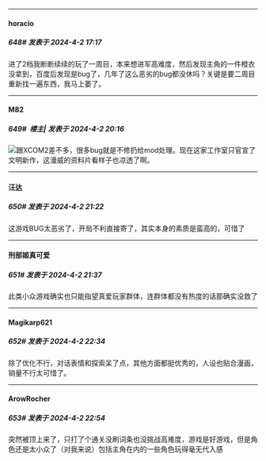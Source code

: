 ﻿
*****

####  horacio  
##### 648#       发表于 2024-4-2 17:17

进了2档我断断续续的玩了一周目，本来想进军高难度，然后发现主角的一件橙衣没拿到，百度后发现是bug了，几年了这么恶劣的bug都没休吗？关键是要二周目重新找一遍东西，我马上萎了。


*****

####  M82  
##### 649#         楼主| 发表于 2024-4-2 20:16

<img src="https://static.saraba1st.com/image/smiley/face2017/018.png" referrerpolicy="no-referrer">跟XCOM2差不多，很多bug就是不修扔给mod处理。现在这家工作室只官宣了文明新作，这漫威的资料片看样子也凉透了啊。


*****

####  汪达  
##### 650#       发表于 2024-4-2 21:22

这游戏BUG太恶劣了，开局不利直接寄了，其实本身的素质是蛮高的，可惜了


*****

####  刑部姬真可爱  
##### 651#       发表于 2024-4-2 21:37

此类小众游戏确实也只能指望真爱玩家群体，连群体都没有热度的话那确实没救了


*****

####  Magikarp621  
##### 652#       发表于 2024-4-2 22:34

除了优化不行，对话表情和探索呆了点，其他方面都挺优秀的，人设也贴合漫画，销量不行太可惜了。


*****

####  ArowRocher  
##### 653#       发表于 2024-4-2 22:54

突然被顶上来了，只打了个通关没刷词条也没挑战高难度，游戏是好游戏，但是角色还是太小众了（对我来说）包括主角在内的一些角色玩得毫无代入感

